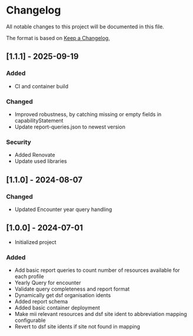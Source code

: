 # Changelog

All notable changes to this project will be documented in this file.

The format is based on [Keep a Changelog](https://keepachangelog.com/en/1.0.0/),


## [1.1.1] - 2025-09-19

### Added

- CI and container build

### Changed

- Improved robustness, by catching missing or empty fields in capabilityStatement
- Update report-queries.json to newest version

### Security

- Added Renovate
- Update used libraries

## [1.1.0] - 2024-08-07

### Changed

- Updated Encounter year query handling 

## [1.0.0] - 2024-07-01

- Initialized project

### Added

- Add basic report queries to count number of resources available for each profile
- Yearly Query for encounter
- Validate query completeness and report format
- Dynamically get dsf organisation idents
- Added report schema
- Added basic container deployment
- Make mii relevant resources and dsf site ident to abbreviation mapping configurable
- Revert to dsf site idents if site not found in mapping

